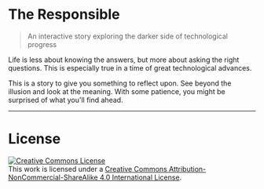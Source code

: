 # The Responsible
> An interactive story exploring the darker side of technological progress

Life is less about knowing the answers, but more about asking the right questions. This is especially true in a time of great technological advances.

This is a story to give you something to reflect upon. See beyond the illusion and look at the meaning. With some patience, you might be surprised of what you'll find ahead.

---

# License
<a rel="license" href="http://creativecommons.org/licenses/by-nc-sa/4.0/"><img alt="Creative Commons License" style="border-width:0" src="https://i.creativecommons.org/l/by-nc-sa/4.0/88x31.png" /></a><br />This work is licensed under a <a rel="license" href="http://creativecommons.org/licenses/by-nc-sa/4.0/">Creative Commons Attribution-NonCommercial-ShareAlike 4.0 International License</a>.
